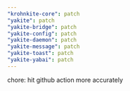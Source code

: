 ```yaml
---
"krohnkite-core": patch
"yakite": patch
"yakite-bridge": patch
"yakite-config": patch
"yakite-daemon": patch
"yakite-message": patch
"yakite-toast": patch
"yakite-yabai": patch
---
```


chore: hit github action more accurately
